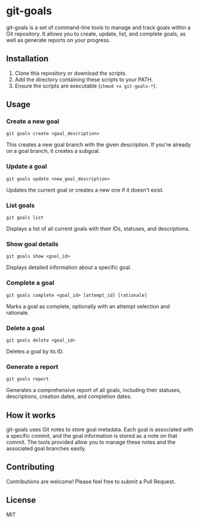 # git-goals

git-goals is a set of command-line tools to manage and track goals within a Git repository. It allows you to create, update, list, and complete goals, as well as generate reports on your progress.

## Installation

1. Clone this repository or download the scripts.
2. Add the directory containing these scripts to your PATH.
3. Ensure the scripts are executable (`chmod +x git-goals-*`).

## Usage

### Create a new goal

```
git goals create <goal_description>
```

This creates a new goal branch with the given description. If you're already on a goal branch, it creates a subgoal.

### Update a goal

```
git goals update <new_goal_description>
```

Updates the current goal or creates a new one if it doesn't exist.

### List goals

```
git goals list
```

Displays a list of all current goals with their IDs, statuses, and descriptions.

### Show goal details

```
git goals show <goal_id>
```

Displays detailed information about a specific goal.

### Complete a goal

```
git goals complete <goal_id> [attempt_id] [rationale]
```

Marks a goal as complete, optionally with an attempt selection and rationale.

### Delete a goal

```
git goals delete <goal_id>
```

Deletes a goal by its ID.

### Generate a report

```
git goals report
```

Generates a comprehensive report of all goals, including their statuses, descriptions, creation dates, and completion dates.

## How it works

git-goals uses Git notes to store goal metadata. Each goal is associated with a specific commit, and the goal information is stored as a note on that commit. The tools provided allow you to manage these notes and the associated goal branches easily.

## Contributing

Contributions are welcome! Please feel free to submit a Pull Request.

## License

MIT
